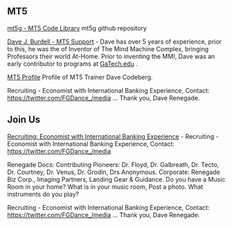 ## MT5 
[mt5g - MT5 Code Library](https://github.com/mt5g/public) mt5g github repository

[Dave J. Burdell - MT5 Support]( https://mobile.twitter.com/DJJ_5K) - Dave has over 5 years of experience, prior to this, he was the of Inventor of The Mind Machine Complex, bringing Professors their world At-Home. Prior to inventing the MMI, Dave was an early contributor to programs at [GaTech.edu]( https://cyber.gatech.edu/)  . 

[MT5 Profile](https://mastodon.online/web/statuses/104551921934380849) Profile of MT5 Trainer Dave Codeberg.

Recruiting - Economist with International Banking Experience, Contact: https://twitter.com/FGDance_/media  ... Thank you, Dave Renegade.                                       

## Join Us
[Recruiting: Economist with International Banking Experience](https://twitter.com/FGDance_/media) - Recruiting - Economist with International Banking Experience, Contact: https://twitter.com/FGDance_/media



Renegade Docs:
Contributing Pioneers: Dr. Floyd,  Dr. Galbreath, Dr. Tecto, Dr. Courtney, Dr. Venus, Dr. Grodin, Drs Anonymous.
Corporate: Renegade Biz Corp., Imaging Partners, Landing Gear & Guidance.
Do you have a Music Room in your home? 
What is in your music room, Post a photo.
What instruments do you play?

Recruiting - Economist with International Banking Experience, Contact: https://twitter.com/FGDance_/media  ... Thank you, Dave Renegade.                                       


